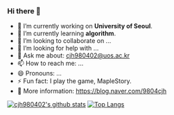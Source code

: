 ### Hi there 👋

- 🔭 I’m currently working on **University of Seoul**.
- 🌱 I’m currently learning **algorithm**.
- 👯 I’m looking to collaborate on ...
- 🤔 I’m looking for help with ...
- 💬 Ask me about: cjh980402@uos.ac.kr
- 📫 How to reach me: ...
- 😄 Pronouns: ...
- ⚡ Fun fact: I play the game, MapleStory.
- 📝 More information: https://blog.naver.com/9804cjh

[![cjh980402's github stats](https://github-readme-stats.vercel.app/api?username=cjh980402&show_icons=true)](https://github.com/anuraghazra/github-readme-stats)
[![Top Langs](https://github-readme-stats.vercel.app/api/top-langs/?username=cjh980402&layout=compact)](https://github.com/anuraghazra/github-readme-stats)

<!--
**cjh980402/cjh980402** is a ✨ _special_ ✨ repository because its `README.md` (this file) appears on your GitHub profile.

Here are some ideas to get you started:

- 🔭 I’m currently working on ...
- 🌱 I’m currently learning ...
- 👯 I’m looking to collaborate on ...
- 🤔 I’m looking for help with ...
- 💬 Ask me about ...
- 📫 How to reach me: ...
- 😄 Pronouns: ...
- ⚡ Fun fact: ...
-->

